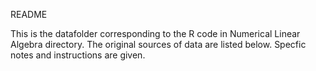 README

This is the datafolder corresponding to the R code in Numerical Linear Algebra directory. 
The original sources of data are listed below. Specfic notes and instructions are given.

